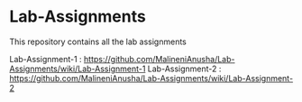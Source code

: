 # Lab-Assignments
This repository contains all the lab assignments

Lab-Assignment-1 : https://github.com/MalineniAnusha/Lab-Assignments/wiki/Lab-Assignment-1
Lab-Assignment-2 : https://github.com/MalineniAnusha/Lab-Assignments/wiki/Lab-Assignment-2
